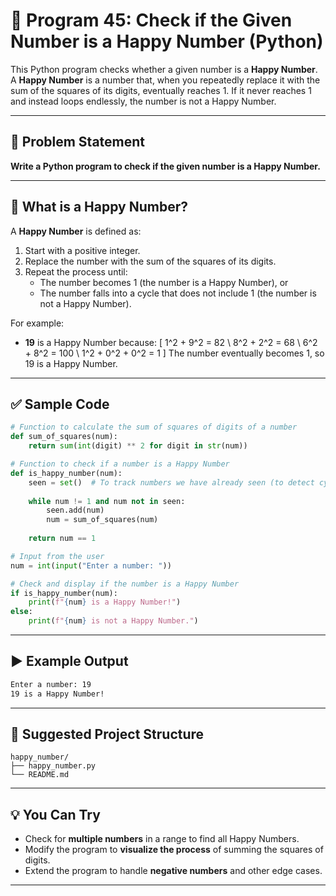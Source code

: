 
# 📝 Program 45: Check if the Given Number is a Happy Number (Python)

This Python program checks whether a given number is a **Happy Number**. A **Happy Number** is a number that, when you repeatedly replace it with the sum of the squares of its digits, eventually reaches 1. If it never reaches 1 and instead loops endlessly, the number is not a Happy Number.

---

## 📌 Problem Statement

**Write a Python program to check if the given number is a Happy Number.**

---

## 🔢 What is a Happy Number?

A **Happy Number** is defined as:
1. Start with a positive integer.
2. Replace the number with the sum of the squares of its digits.
3. Repeat the process until:
   - The number becomes 1 (the number is a Happy Number), or
   - The number falls into a cycle that does not include 1 (the number is not a Happy Number).

For example:
- **19** is a Happy Number because:
  \[
  1^2 + 9^2 = 82 \\
  8^2 + 2^2 = 68 \\
  6^2 + 8^2 = 100 \\
  1^2 + 0^2 + 0^2 = 1
  \]
  The number eventually becomes 1, so 19 is a Happy Number.

---

## ✅ Sample Code

```python
# Function to calculate the sum of squares of digits of a number
def sum_of_squares(num):
    return sum(int(digit) ** 2 for digit in str(num))

# Function to check if a number is a Happy Number
def is_happy_number(num):
    seen = set()  # To track numbers we have already seen (to detect cycles)
    
    while num != 1 and num not in seen:
        seen.add(num)
        num = sum_of_squares(num)
    
    return num == 1

# Input from the user
num = int(input("Enter a number: "))

# Check and display if the number is a Happy Number
if is_happy_number(num):
    print(f"{num} is a Happy Number!")
else:
    print(f"{num} is not a Happy Number.")
```

---

## ▶️ Example Output

```bash
Enter a number: 19
19 is a Happy Number!
```

---

## 📁 Suggested Project Structure

```
happy_number/
├── happy_number.py
└── README.md
```

---

## 💡 You Can Try

- Check for **multiple numbers** in a range to find all Happy Numbers.
- Modify the program to **visualize the process** of summing the squares of digits.
- Extend the program to handle **negative numbers** and other edge cases.

---
 